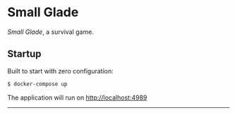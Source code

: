 # Small Glade

_Small Glade_, a survival game.

## Startup

Built to start with zero configuration:

```sh
$ docker-compose up
```

The application will run on [http://localhost:4989][]

---

[http://localhost:4989]: http://localhost:4989
